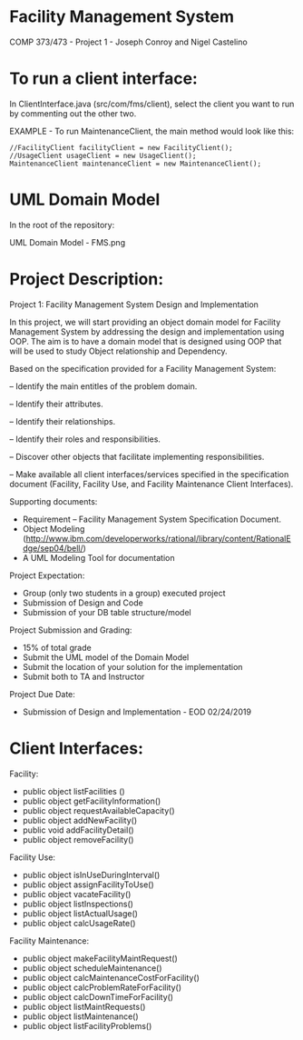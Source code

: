 # Facility Management System
COMP 373/473 - Project 1 - Joseph Conroy and Nigel Castelino

# To run a client interface:
In ClientInterface.java (src/com/fms/client), select the client you want to run by commenting out the other two.

EXAMPLE - To run MaintenanceClient, the main method would look like this:
```
//FacilityClient facilityClient = new FacilityClient();
//UsageClient usageClient = new UsageClient();
MaintenanceClient maintenanceClient = new MaintenanceClient();
```

# UML Domain Model
In the root of the repository:

UML Domain Model - FMS.png

# Project Description:

Project 1: Facility Management System Design and Implementation

In this project, we will start providing an object domain model for Facility Management System by
addressing the design and implementation using OOP. The aim is to have a domain model that is
designed using OOP that will be used to study Object relationship and Dependency.

Based on the specification provided for a Facility Management System:

– Identify the main entitles of the problem domain.

– Identify their attributes.

– Identify their relationships.

– Identify their roles and responsibilities.

– Discover other objects that facilitate implementing responsibilities.

– Make available all client interfaces/services specified in the specification document
(Facility, Facility Use, and Facility Maintenance Client Interfaces).

Supporting documents:
- Requirement – Facility Management System Specification Document.
- Object Modeling
(http://www.ibm.com/developerworks/rational/library/content/RationalEdge/sep04/bell/)
- A UML Modeling Tool for documentation

Project Expectation:
- Group (only two students in a group) executed project
- Submission of Design and Code
- Submission of your DB table structure/model

Project Submission and Grading:
- 15% of total grade
- Submit the UML model of the Domain Model
- Submit the location of your solution for the implementation
- Submit both to TA and Instructor

Project Due Date:
- Submission of Design and Implementation - EOD 02/24/2019

# Client Interfaces:

Facility:
- public object listFacilities ()
- public object getFacilityInformation()
- public object requestAvailableCapacity()
- public object addNewFacility()
- public void addFacilityDetail()
- public object removeFacility()

Facility Use:
- public object isInUseDuringInterval()
- public object assignFacilityToUse()
- public object vacateFacility()
- public object listInspections()
- public object listActualUsage()
- public object calcUsageRate()

Facility Maintenance:
- public object makeFacilityMaintRequest()
- public object scheduleMaintenance() 
- public object calcMaintenanceCostForFacility()
- public object calcProblemRateForFacility()
- public object calcDownTimeForFacility()
- public object listMaintRequests()
- public object listMaintenance()
- public object listFacilityProblems() 
